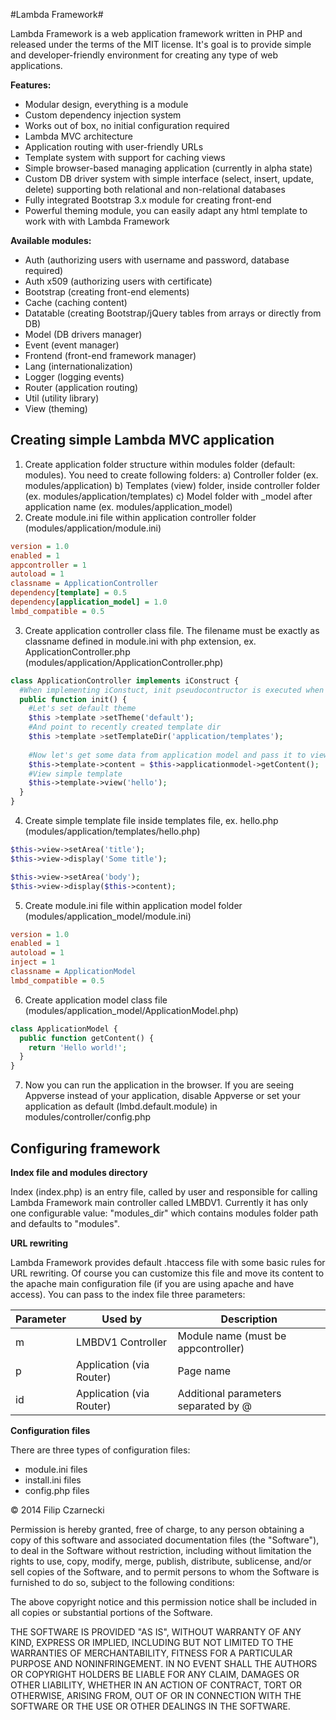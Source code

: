 #Lambda Framework#

Lambda Framework is a web application framework written in PHP and released under the terms of the MIT license. It's goal is to provide simple and developer-friendly environment for creating any type of web applications.

**Features:**

- Modular design, everything is a module
- Custom dependency injection system
- Works out of box, no initial configuration required
- Lambda MVC architecture
- Application routing with user-friendly URLs
- Template system with support for caching views
- Simple browser-based managing application (currently in alpha state)
- Custom DB driver system with simple interface (select, insert, update, delete) supporting both relational and non-relational databases
- Fully integrated Bootstrap 3.x module for creating front-end
- Powerful theming module, you can easily adapt any html template to work with with Lambda Framework

**Available modules:**

- Auth (authorizing users with username and password, database required)
- Auth x509 (authorizing users with certificate)
- Bootstrap (creating front-end elements)
- Cache (caching content)
- Datatable (creating Bootstrap/jQuery tables from arrays or directly from DB)
- Model (DB drivers manager)
- Event (event manager)
- Frontend (front-end framework manager)
- Lang (internationalization)
- Logger (logging events)
- Router (application routing)
- Util (utility library)
- View (theming)

## Creating simple Lambda MVC application ##
1) Create application folder structure within modules folder (default: modules). You need to create following folders:
	a) Controller folder (ex. modules/application)
	b) Templates (view) folder, inside controller folder (ex. modules/application/templates)
	c) Model folder with \_model after application name (ex. modules/application_model)
2) Create module.ini file within application controller folder (modules/application/module.ini)
```INI
version = 1.0
enabled = 1
appcontroller = 1
autoload = 1
classname = ApplicationController
dependency[template] = 0.5
dependency[application_model] = 1.0
lmbd_compatible = 0.5
```
3) Create application controller class file. The filename must be exactly as classname defined in module.ini with php extension, ex. ApplicationController.php (modules/application/ApplicationController.php)
```PHP
class ApplicationController implements iConstruct {
  #When implementing iConstuct, init pseudocontructor is executed when all dependencies are ready
  public function init() {
    #Let's set default theme
    $this >template >setTheme('default');
    #And point to recently created template dir
    $this >template >setTemplateDir('application/templates');
    
    #Now let's get some data from application model and pass it to view
    $this->template->content = $this->applicationmodel->getContent();
    #View simple template
    $this->template->view('hello');
  }
}
```

4) Create simple template file inside templates file, ex. hello.php (modules/application/templates/hello.php)
```PHP
$this->view->setArea('title');
$this->view->display('Some title');

$this->view->setArea('body');
$this->view->display($this->content);
```

5) Create module.ini file within application model folder (modules/application_model/module.ini)
```INI
version = 1.0
enabled = 1
autoload = 1
inject = 1
classname = ApplicationModel
lmbd_compatible = 0.5
```

6) Create application model class file (modules/application_model/ApplicationModel.php)
```PHP
class ApplicationModel {
  public function getContent() {
    return 'Hello world!';
  }
}
```

7) Now you can run the application in the browser. If you are seeing Appverse instead of your application, disable Appverse or set your application as default (lmbd.default.module) in modules/controller/config.php

## Configuring framework ##

**Index file and modules directory**

Index (index.php) is an entry file, called by user and responsible for calling Lambda Framework main controller called LMBDV1. Currently it has only one configurable value: "modules_dir" which contains modules folder path and defaults to "modules".

**URL rewriting**

Lambda Framework provides default .htaccess file with some basic rules for URL rewriting. Of course you can customize this file and move its content to the apache main configuration file (if you are using apache and have access).
You can pass to the index file three parameters:

Parameter  | Used by | Description
------------- | ------------- | ------------- |
m  | LMBDV1 Controller | Module name (must be appcontroller) |
p | Application (via Router) | Page name |
id | Application (via Router) | Additional parameters separated by @ |

**Configuration files**

There are three types of configuration files:

- module.ini files
- install.ini files
- config.php files


© 2014 Filip Czarnecki

Permission is hereby granted, free of charge, to any person obtaining a copy of this software and associated documentation files (the "Software"), to deal in the Software without restriction, including without limitation the rights to use, copy, modify, merge, publish, distribute, sublicense, and/or sell copies of the Software, and to permit persons to whom the Software is furnished to do so, subject to the following conditions:

The above copyright notice and this permission notice shall be included in all copies or substantial portions of the Software.

THE SOFTWARE IS PROVIDED "AS IS", WITHOUT WARRANTY OF ANY KIND, EXPRESS OR IMPLIED, INCLUDING BUT NOT LIMITED TO THE WARRANTIES OF MERCHANTABILITY, FITNESS FOR A PARTICULAR PURPOSE AND NONINFRINGEMENT. IN NO EVENT SHALL THE AUTHORS OR COPYRIGHT HOLDERS BE LIABLE FOR ANY CLAIM, DAMAGES OR OTHER LIABILITY, WHETHER IN AN ACTION OF CONTRACT, TORT OR OTHERWISE, ARISING FROM, OUT OF OR IN CONNECTION WITH THE SOFTWARE OR THE USE OR OTHER DEALINGS IN THE SOFTWARE.
